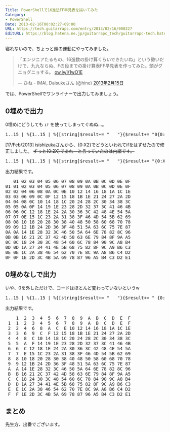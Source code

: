 ```yaml
---
Title: PowerShellで16進法FF早見表を描いてみた
Category:
- PowerShell
Date: 2013-02-16T00:02:27+09:00
URL: https://tech.guitarrapc.com/entry/2013/02/16/000227
EditURL: https://blog.hatena.ne.jp/guitarrapc_tech/guitarrapc-tech.hatenablog.com/atom/entry/11696248318757675375
---
```


<p>寝れないので、ちょっと頭の運動にやってみました。</p>
<blockquote class="twitter-tweet" lang="ja">
<p>「エンジニアたるもの、16進数の掛け算くらいできたいね」という勢いだけで、九九ならぬ、Fの段までの掛け算表FF早見表を作ってみた。頭がグニョグニョする。 <a href="http://t.co/kTM59iP5" title="http://ow.ly/i/1wO1E">ow.ly/i/1wO1E</a></p>
— ひね - IMAI, Daisukeさん (@hine) <a href="https://twitter.com/hine/status/302388291100094464">2013年2月15日</a></blockquote>
<p>では、PowerShellでワンライナーで出力してみましょう。 </p>
<h2>0埋めで出力</h2>
<p>0埋めにどうしても <code>if</code> を使ってしまってぐぬぬ…。</p>
<pre class="brush: powershell">1..15 | %{1..15 | %{[string]$result+= "   "}{$result+= "0{0:X} " -F $_ }{$result += "`n"}}{$result += "$("0{0:X}" -f $_;$_ | %{ $x=$_; 1..15 | %{if(("{0:X}" -F ($_ * $x)).length -eq 1){"0{0:X}" -F ($_ * $x)}else{"{0:X}" -F ($_ * $x)} }}) `n"}{$result}
</pre>
<p>[17/Feb/2013] isishizukaさんから、{0:X2}でどうといわれてifをはずせたので修正しました。 <del datetime="2013-02-17T03:03:25+00:00">ずっと{0:2X}であれーと言っていたのは内緒です。</del></p>
<pre class="brush: powershell">1..15 | %{1..15 | %{[string]$result+= "   "}{$result+= "{0:X2} " -F $_ }{$result += "`n"}}{$result += "$("{0:X2}" -f $_;$_ | %{ $x=$_; 1..15 | %{"{0:X2}" -F ($_ * $x) }}) `n"}{$result}
</pre>
<p>出力結果です。</p>
<pre class="brush: powershell">   01 02 03 04 05 06 07 08 09 0A 0B 0C 0D 0E 0F 
01 01 02 03 04 05 06 07 08 09 0A 0B 0C 0D 0E 0F 
02 02 04 06 08 0A 0C 0E 10 12 14 16 18 1A 1C 1E 
03 03 06 09 0C 0F 12 15 18 1B 1E 21 24 27 2A 2D 
04 04 08 0C 10 14 18 1C 20 24 28 2C 30 34 38 3C 
05 05 0A 0F 14 19 1E 23 28 2D 32 37 3C 41 46 4B 
06 06 0C 12 18 1E 24 2A 30 36 3C 42 48 4E 54 5A 
07 07 0E 15 1C 23 2A 31 38 3F 46 4D 54 5B 62 69 
08 08 10 18 20 28 30 38 40 48 50 58 60 68 70 78 
09 09 12 1B 24 2D 36 3F 48 51 5A 63 6C 75 7E 87 
0A 0A 14 1E 28 32 3C 46 50 5A 64 6E 78 82 8C 96 
0B 0B 16 21 2C 37 42 4D 58 63 6E 79 84 8F 9A A5 
0C 0C 18 24 30 3C 48 54 60 6C 78 84 90 9C A8 B4 
0D 0D 1A 27 34 41 4E 5B 68 75 82 8F 9C A9 B6 C3 
0E 0E 1C 2A 38 46 54 62 70 7E 8C 9A A8 B6 C4 D2 
0F 0F 1E 2D 3C 4B 5A 69 78 87 96 A5 B4 C3 D2 E1
</pre>
<h2>0埋めなしで出力</h2>
<p>いや、0を外しただけで、コードはほとんど変わっていないというw</p>
<pre class="brush: powershell">1..15 | %{1..15 | %{[string]$result+= "   "}{$result+= " {0:X} " -F $_ }{$result += "`n"}}{$result += "$(" {0:X}" -f $_;$_ | %{ $x=$_; 1..15 | %{if(("{0:X}" -F ($_ * $x)).length -eq 1){" {0:X}" -F ($_ * $x)}else{"{0:X}" -F ($_ * $x)} }}) `n"}{$result}
</pre>
<p>出力結果です。</p>
<pre class="brush: powershell">    1  2  3  4  5  6  7  8  9  A  B  C  D  E  F 
 1  1  2  3  4  5  6  7  8  9  A  B  C  D  E  F 
 2  2  4  6  8  A  C  E 10 12 14 16 18 1A 1C 1E 
 3  3  6  9  C  F 12 15 18 1B 1E 21 24 27 2A 2D 
 4  4  8  C 10 14 18 1C 20 24 28 2C 30 34 38 3C 
 5  5  A  F 14 19 1E 23 28 2D 32 37 3C 41 46 4B 
 6  6  C 12 18 1E 24 2A 30 36 3C 42 48 4E 54 5A 
 7  7  E 15 1C 23 2A 31 38 3F 46 4D 54 5B 62 69 
 8  8 10 18 20 28 30 38 40 48 50 58 60 68 70 78 
 9  9 12 1B 24 2D 36 3F 48 51 5A 63 6C 75 7E 87 
 A  A 14 1E 28 32 3C 46 50 5A 64 6E 78 82 8C 96 
 B  B 16 21 2C 37 42 4D 58 63 6E 79 84 8F 9A A5 
 C  C 18 24 30 3C 48 54 60 6C 78 84 90 9C A8 B4 
 D  D 1A 27 34 41 4E 5B 68 75 82 8F 9C A9 B6 C3 
 E  E 1C 2A 38 46 54 62 70 7E 8C 9A A8 B6 C4 D2 
 F  F 1E 2D 3C 4B 5A 69 78 87 96 A5 B4 C3 D2 E1 
</pre>
<h2>まとめ</h2>
<p>先生方、出番でございます。</p>
